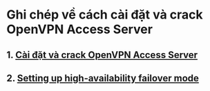 # Ghi chép về cách cài đặt và crack OpenVPN Access Server #
## 1. [Cài đặt và crack OpenVPN Access Server](../crack-openvpnas/README.md) ##
## 2. [Setting up high-availability failover mode](../openvpn-failover/README.md) 
